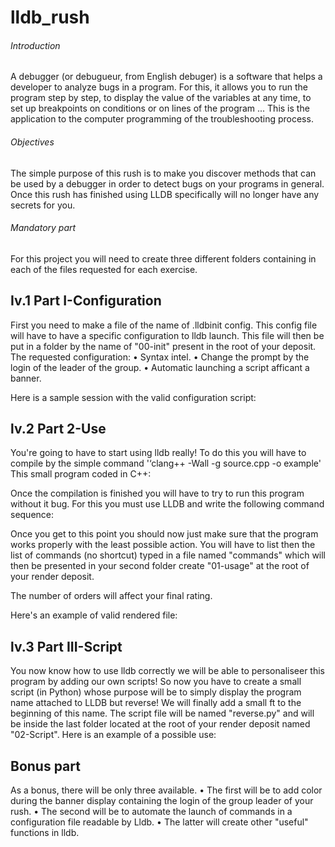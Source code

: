 # lldb_rush

###### Introduction
A debugger (or debugueur, from English debuger) is a software that helps a developer to analyze bugs in a program. For this, it allows you to run the program step by step, to display the value of the variables at any time, to set up breakpoints on conditions or on lines of the program ...
This is the application to the computer programming of the troubleshooting process.

###### Objectives 
The simple purpose of this rush is to make you discover methods that can be used by a debugger in order to detect bugs on your programs in general.
Once this rush has finished using LLDB specifically will no longer have any secrets for you.

###### Mandatory part
For this project you will need to create three different folders containing in each of the files requested for each exercise.

## Iv.1 Part I-Configuration
First you need to make a file of the name of .lldbinit config.
This config file will have to have a specific configuration to lldb launch. This file will then be put in a folder by the name of "00-init" present in the root of your deposit. The requested configuration:
• Syntax intel.
• Change the prompt by the login of the leader of the group.
• Automatic launching a script afficant a banner.

Here is a sample session with the valid configuration script:



## lv.2 Part 2-Use
You're going to have to start using lldb really! To do this you will have to compile by the simple command '‘clang++ -Wall -g source.cpp -o example' This small program coded in C++:

Once the compilation is finished you will have to try to run this program without it bug. For this you must use LLDB and write the following command sequence:


Once you get to this point you should now just make sure that the program works properly with the least possible action. You will have to list then the list of commands (no shortcut) typed in a file named "commands" which will then be presented in your second folder create "01-usage" at the root of your render deposit.

The number of orders will affect your final rating.

Here's an example of valid rendered file:



## lv.3 Part III-Script
You now know how to use lldb correctly we will be able to personaliseer this program by adding our own scripts! So now you have to create a small script (in Python) whose purpose will be to simply display the program name attached to LLDB but reverse! We will finally add a small ft to the beginning of this name.
The script file will be named "reverse.py" and will be inside the last folder located at the root of your render deposit named "02-Script". Here is an example of a possible use:


## Bonus part
As a bonus, there will be only three available.
• The first will be to add color during the banner display containing the login of the group leader of your rush.
• The second will be to automate the launch of commands in a configuration file readable by Lldb.
• The latter will create other "useful" functions in lldb.

